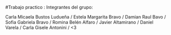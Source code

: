 #Trabajo practico :
Integrantes del grupo:

Carla Micaela Bustos Ludueña /
Estela Margarita Bravo /
Damian Raul Bavo /
Sofia Gabriela Bravo /
Romina Belén Alfaro /
Javier Altamirano /
Daniel Varela /
Carla Gisele Antonini / 
<3
